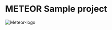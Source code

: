 # METEOR Sample project

![Meteor-logo](https://cdn.iconscout.com/icon/free/png-256/meteor-10-282585.png "Meteor-logo")